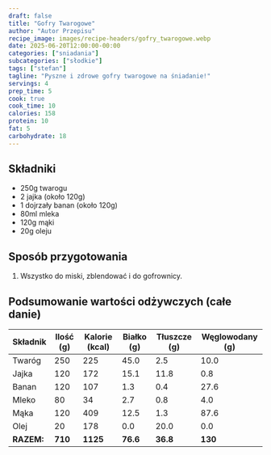 ```yaml
---
draft: false
title: "Gofry Twarogowe"
author: "Autor Przepisu"
recipe_image: images/recipe-headers/gofry_twarogowe.webp
date: 2025-06-20T12:00:00-00:00
categories: ["sniadania"]
subcategories: ["słodkie"]
tags: ["stefan"]
tagline: "Pyszne i zdrowe gofry twarogowe na śniadanie!"
servings: 4
prep_time: 5
cook: true
cook_time: 10
calories: 158
protein: 10
fat: 5
carbohydrate: 18
---
```


## Składniki
- 250g twarogu
- 2 jajka (około 120g)
- 1 dojrzały banan (około 120g)
- 80ml mleka
- 120g mąki
- 20g oleju

## Sposób przygotowania
1. Wszystko do miski, zblendować i do gofrownicy.

## Podsumowanie wartości odżywczych (całe danie)

| Składnik         | Ilość (g) | Kalorie (kcal) | Białko (g) | Tłuszcze (g) | Węglowodany (g) |
|------------------|-----------|---------------|------------|--------------|-----------------|
| Twaróg           | 250       | 225           | 45.0       | 2.5          | 10.0            |
| Jajka            | 120       | 172           | 15.1       | 11.8         | 0.8             |
| Banan            | 120       | 107           | 1.3        | 0.4          | 27.6            |
| Mleko            | 80        | 34            | 2.7        | 0.8          | 4.0             |
| Mąka             | 120       | 409           | 12.5       | 1.3          | 87.6            |
| Olej             | 20        | 178           | 0.0        | 20.0         | 0.0             |
| **RAZEM:**       | **710**   | **1125**      | **76.6**   | **36.8**     | **130**         |